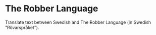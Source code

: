 # The Robber Language
Translate text between Swedish and The Robber Language (in Swedish "Rövarspråket").